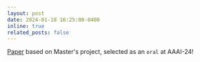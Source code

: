 ```yaml
---
layout: post
date: 2024-01-18 16:25:00-0400
inline: true
related_posts: false
---
```


[Paper](https://www.researchgate.net/publication/376406768_Evaluating_pre-trial_programs_using_interpretable_machine_learning_matching_algorithms_for_causal_inference?_tp=eyJjb250ZXh0Ijp7ImZpcnN0UGFnZSI6InByb2ZpbGUiLCJwYWdlIjoicHJvZmlsZSJ9fQ) based on Master's project, selected as an `oral` at AAAI-24!


